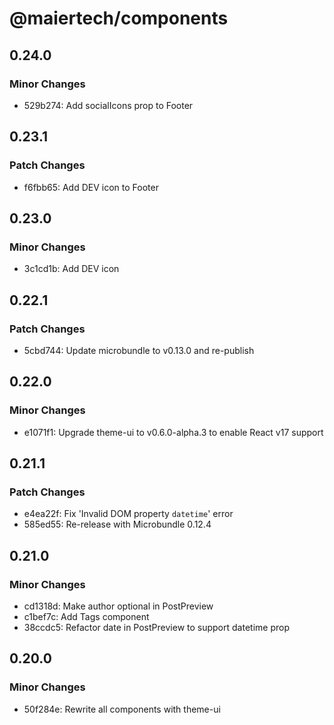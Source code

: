 # @maiertech/components

## 0.24.0

### Minor Changes

- 529b274: Add socialIcons prop to Footer

## 0.23.1

### Patch Changes

- f6fbb65: Add DEV icon to Footer

## 0.23.0

### Minor Changes

- 3c1cd1b: Add DEV icon

## 0.22.1

### Patch Changes

- 5cbd744: Update microbundle to v0.13.0 and re-publish

## 0.22.0

### Minor Changes

- e1071f1: Upgrade theme-ui to v0.6.0-alpha.3 to enable React v17 support

## 0.21.1

### Patch Changes

- e4ea22f: Fix 'Invalid DOM property `datetime`' error
- 585ed55: Re-release with Microbundle 0.12.4

## 0.21.0

### Minor Changes

- cd1318d: Make author optional in PostPreview
- c1bef7c: Add Tags component
- 38ccdc5: Refactor date in PostPreview to support datetime prop

## 0.20.0

### Minor Changes

- 50f284e: Rewrite all components with theme-ui

